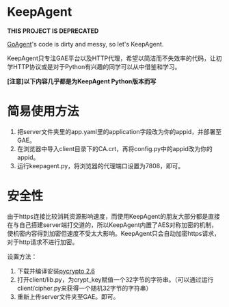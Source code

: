 KeepAgent
=

**THIS PROJECT IS DEPRECATED**

[GoAgent](https://github.com/goagent/goagent)'s code is dirty and messy, so let's KeepAgent.

KeepAgent只专注GAE平台以及HTTP代理，希望以简洁而不失效率的代码，让初学HTTP协议或是对于Python有兴趣的同学可以从中借鉴和学习。

**[注意]以下内容几乎都是为KeepAgent Python版本而写**

简易使用方法
==

1. 把server文件夹里的app.yaml里的application字段改为你的appid，并部署至GAE。
1. 在浏览器中导入client目录下的CA.crt，再将config.py中的appid改为你的appid。
1. 运行keepagent.py，将浏览器的代理端口设置为7808，即可。

安全性
===

由于https连接比较消耗资源影响速度，而使用KeepAgent的朋友大部分都是直接在与自己搭建server端打交道的，所以KeepAgent内置了AES对称加密的机制，使机密内容得到加密但速度不受太大影响。KeepAgent只会自动加密https请求，对于http请求不进行加密。

设置方法：

1. 下载并编译安装[pycrypto 2.6](https://www.dlitz.net/software/pycrypto/)
2. 打开client/lib.py，为crypt_key赋值一个32字节的字符串。（可以通过运行client/cipher.py来获得一个随机32字节的字符串）
3. 重新上传server文件夹至GAE。即可。
